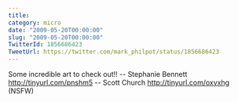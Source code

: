 ```yaml
---
title: 
category: micro
date: "2009-05-20T00:00:00"
slug: "2009-05-20T00:00:00"
TwitterId: 1856686423
TweetUrl: https://twitter.com/mark_philpot/status/1856686423
---
```


Some incredible art to check out!! -- Stephanie Bennett
http://tinyurl.com/pnshm5 -- Scott Church http://tinyurl.com/oxvxhg (NSFW)
